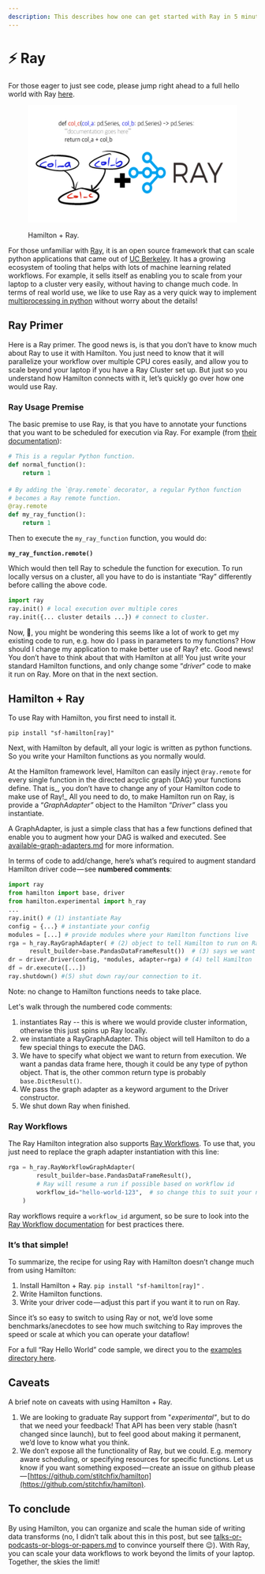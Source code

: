 ```yaml
---
description: This describes how one can get started with Ray in 5 minutes.
---
```


# ⚡ Ray

For those eager to just see code, please jump right ahead to a full hello world with Ray [here](https://github.com/stitchfix/hamilton/tree/main/examples/ray).

<figure><img src="../.gitbook/assets/Hamilton + ray post image.png" alt=""><figcaption><p>Hamilton + Ray.</p></figcaption></figure>

For those unfamiliar with [Ray](https://ray.io/), it is an open source framework that can scale python applications that came out of [UC Berkeley](https://rise.cs.berkeley.edu/projects/ray/). It has a growing ecosystem of tooling that helps with lots of machine learning related workflows. For example, it sells itself as enabling you to scale from your laptop to a cluster very easily, without having to change much code. In terms of real world use, we like to use Ray as a very quick way to implement [multiprocessing in python](https://machinelearningmastery.com/multiprocessing-in-python/) without worry about the details!

## Ray Primer

Here is a Ray primer. The good news is, is that you don’t have to know much about Ray to use it with Hamilton. You just need to know that it will parallelize your workflow over multiple CPU cores easily, and allow you to scale beyond your laptop if you have a Ray Cluster set up. But just so you understand how Hamilton connects with it, let’s quickly go over how one would use Ray.

### **Ray Usage Premise**

The basic premise to use Ray, is that you have to annotate your functions that you want to be scheduled for execution via Ray. For example (from [their documentation](https://docs.ray.io/en/latest/ray-core/tasks.html#ray-remote-functions)):

```python
# This is a regular Python function.
def normal_function():
    return 1

# By adding the `@ray.remote` decorator, a regular Python function
# becomes a Ray remote function.
@ray.remote
def my_ray_function():
    return 1

```

Then to execute the `my_ray_function` function, you would do:

<pre class="language-python"><code class="lang-python"><strong>my_ray_function.remote()</strong></code></pre>

Which would then tell Ray to schedule the function for execution. To run locally versus on a cluster, all you have to do is instantiate “Ray” differently before calling the above code.

```python
import ray
ray.init() # local execution over multiple cores
ray.init({... cluster details ...}) # connect to cluster.
```

Now, 🤔, you might be wondering this seems like a lot of work to get my existing code to run, e.g. how do I pass in parameters to my functions? How should I change my application to make better use of Ray? etc. Good news! You don’t have to think about that with Hamilton at all! You just write your standard Hamilton functions, and only change some “_driver_” code to make it run on Ray. More on that in the next section.

## Hamilton + Ray

To use Ray with Hamilton, you first need to install it.

```
pip install "sf-hamilton[ray]"
```

Next, with Hamilton by default, all your logic is written as python functions. So you write your Hamilton functions as you normally would.&#x20;

At the Hamilton framework level, Hamilton can easily inject `@ray.remote` for every single function in the directed acyclic graph (DAG) your functions define. That is_, you don’t have to change any of your Hamilton code to make use of Ray!_ All you need to do, to make Hamilton run on Ray, is provide a “_GraphAdapter”_ object to the Hamilton “_Driver”_ class you instantiate.&#x20;

A GraphAdapter, is just a simple class that has a few functions defined that enable you to augment how your DAG is walked and executed. See [available-graph-adapters.md](../reference/api-reference/available-graph-adapters.md "mention") for more information.

In terms of code to add/change, here’s what’s required to augment standard Hamilton driver code — see **numbered comments**:

```python
import ray
from hamilton import base, driver
from hamilton.experimental import h_ray
...
ray.init() # (1) instantiate Ray
config = {...} # instantiate your config
modules = [...] # provide modules where your Hamilton functions live
rga = h_ray.RayGraphAdapter( # (2) object to tell Hamilton to run on Ray     
      result_builder=base.PandasDataFrameResult())  # (3) says we want a DF as a result
dr = driver.Driver(config, *modules, adapter=rga) # (4) tell Hamilton
df = dr.execute([...])
ray.shutdown() #(5) shut down ray/our connection to it.
```

Note: no change to Hamilton functions needs to take place.

Let's walk through the numbered code comments:

1. instantiates Ray -- this is where we would provide cluster information, otherwise this just spins up Ray locally.
2. we instantiate a RayGraphAdapter. This object will tell Hamilton to do a few special things to execute the DAG.
3. We have to specify what object we want to return from execution. We want a pandas data frame here, though it could be any type of python object. That is, the other common return type is probably `base.DictResult()`.
4. We pass the graph adapter as a keyword argument to the Driver constructor.
5. We shut down Ray when finished.

### Ray Workflows

The Ray Hamilton integration also supports [Ray Workflows](https://docs.ray.io/en/latest/workflows/concepts.html). To use that, you just need to replace the graph adapter instantiation with this line:

```python
rga = h_ray.RayWorkflowGraphAdapter(
        result_builder=base.PandasDataFrameResult(),
        # Ray will resume a run if possible based on workflow id
        workflow_id="hello-world-123",  # so change this to suit your needs
    )
```

Ray workflows require a `workflow_id` argument, so be sure to look into the [Ray Workflow documentation](https://docs.ray.io/en/latest/workflows/concepts.html) for best practices there.

### **It’s that simple!**

To summarize, the recipe for using Ray with Hamilton doesn’t change much from using Hamilton:

1. Install Hamilton + Ray. `pip install "sf-hamilton[ray]"` .
2. Write Hamilton functions.
3. Write your driver code — adjust this part if you want it to run on Ray.

Since it’s so easy to switch to using Ray or not, we’d love some benchmarks/anecdotes to see how much switching to Ray improves the speed or scale at which you can operate your dataflow!

For a full “Ray Hello World” code sample, we direct you to the [examples directory here](https://github.com/stitchfix/hamilton/tree/main/examples/ray/hello\_world).

## Caveats

A brief note on caveats with using Hamilton + Ray.

1. We are looking to graduate Ray support from "_experimental"_, but to do that we need your feedback! That API has been very stable (hasn’t changed since launch), but to feel good about making it permanent, we’d love to know what you think.
2. We don’t expose all the functionality of Ray, but we could. E.g. memory aware scheduling, or specifying resources for specific functions. Let us know if you want something exposed — create an issue on github please — [https://github.com/stitchfix/hamilton](https://github.com/stitchfix/hamilton).

## To conclude

By using Hamilton, you can organize and scale the human side of writing data transforms (no, I didn’t talk about this in this post, but see [talks-or-podcasts-or-blogs-or-papers.md](../talks-or-podcasts-or-blogs-or-papers.md "mention") to convince yourself there 😉). With Ray, you can scale your data workflows to work beyond the limits of your laptop. Together, the skies the limit!

